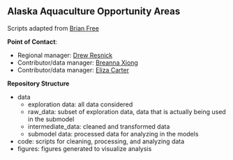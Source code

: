 **Alaska Aquaculture Opportunity Areas** 
-------------------------------------------

Scripts adapted from [Brian Free](https://github.com/bpfree?tab=repositories)


**Point of Contact**:
  - Regional manager: [Drew Resnick](drew.resnick@noaa.gov)
  - Contributor/data manager: [Breanna Xiong](breanna.xiong@noaa.gov)
  - Contributor/data manager: [Eliza Carter](eliza.carter@noaa.gov)


**Repository Structure**
  - data
    - exploration data: all data considered
    - raw_data: subset of exploration data, data that is actually being used in the submodel
    - intermediate_data: cleaned and transformed data
    - submodel data: processed data for analyzing in the models
 - code: scripts for cleaning, processing, and analyzing data
 - figures: figures generated to visualize analysis


